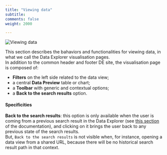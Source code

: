 ```yaml
---
title: "Viewing data"
subtitle: 
comments: false
weight: 2000

---
```


![Viewing data](/images/de-viewing-data.png)

This section describes the bahaviors and functionalities for viewing data, in what we call the Data Explorer visualisation pages.  
In addition to the common header and footer DE site, the visualisation page is composed of:
* **Filters** on the left side related to the data view;
* a central **Data Preview** table or chart;
* a **Toolbar** with generic and contextual options;
* a **Back to the search results** option.

#### Specificities
**Back to the search results**: this option is only available when the user is coming from a previous search result in the Data Explorer (see [this section](https://sis-cc.gitlab.io/dotstatsuite-documentation/using-de/searching-data/search-results/) of the documentation), and clicking on it brings the user back to any previous state of the search results.  
But, `Back to the search results` is not visible when, for instance, opening a data view from a shared URL, because there will be no historical search result path in that context.
